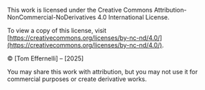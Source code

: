 This work is licensed under the Creative Commons Attribution-NonCommercial-NoDerivatives 4.0 International License.

To view a copy of this license, visit [https://creativecommons.org/licenses/by-nc-nd/4.0/](https://creativecommons.org/licenses/by-nc-nd/4.0/).

© [Tom Effernelli] – [2025]

You may share this work with attribution, but you may not use it for commercial purposes or create derivative works.
